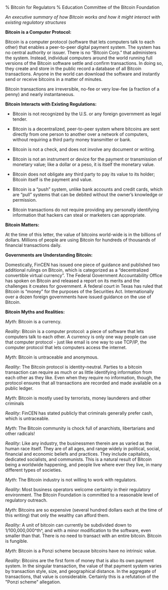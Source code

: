 % Bitcoin for Regulators
% Education Committee of the Bitcoin Foundation

*An executive summary of how Bitcoin works and how it might interact with existing regulatory structures*

**Bitcoin is a Computer Protocol:**

Bitcoin is a computer protocol (software that lets computers talk to each other) that enables a peer-to-peer digital payment system. The system has no central authority or issuer. There is no “Bitcoin Corp.” that administers the system. Instead, individual computers around the world running full versions of the Bitcoin software settle and confirm transactions. In doing so, they create and store in the public record a database of all Bitcoin transactions. Anyone in the world can download the software and instantly send or receive bitcoins in a matter of minutes.


Bitcoin transactions are irreversible, no-fee or very low-fee (a fraction of a penny) and nearly instantaneous.

**Bitcoin Interacts with Existing Regulations:**



- Bitcoin is not recognized by the U.S. or any foreign government as legal tender.

- Bitcoin is a decentralized, peer-to-peer system where bitcoins are sent directly from one person to another over a network of computers, without requiring a third party money transmitter or bank.

- Bitcoin is not a check, and does not involve any document or writing.

- Bitcoin is not an instrument or device for the payment or transmission of monetary value; like a dollar or a peso, it is itself the monetary value.

- Bitcoin does not obligate any third party to pay its value to its holder; Bitcoin itself is the payment and value.

- Bitcoin is a “push” system, unlike bank accounts and credit cards, which are “pull” systems that can be debited without the owner’s knowledge or permission.

- Bitcoin transactions do not require providing any personally identifying information that hackers can steal or marketers can appropriate.

**Bitcoin Matters:**

At the time of this letter, the value of bitcoins world-wide is in the billions of dollars. Millions of people are using Bitcoin for hundreds of thousands of financial transactions daily. 

**Governments are Understanding Bitcoin:**

Domestically, FinCEN has issued one piece of guidance and published two additional rulings on Bitcoin, which is categorized as a “decentralized convertible virtual currency”. The Federal Government Accountability Office has spoken on Bitcoin and released a report on its merits and the challenges it creates for government. A federal court in Texas has ruled that Bitcoin is “money” for the purposes of the Securities Act. Internationally over a dozen foreign governments have issued guidance on the use of Bitcoin.

**Bitcoin Myths and Realities:**

*Myth*: Bitcoin is a currency.

*Reality*: Bitcoin is a computer protocol: a piece of software that lets computers talk to each other. A currency is only one way people can use that computer protocol - just like email is one way to use TCP/IP, the computer protocol that lets computers access the internet.

*Myth*: Bitcoin is untraceable and anonymous.

*Reality*: The Bitcoin protocol is identity-neutral. Parties to a bitcoin transaction can require as much or as little identifying information from each other as they like. Even when they require no information, though, the protocol ensures that all transactions are recorded and made available on a public ledger.

*Myth*: Bitcoin is mostly used by terrorists, money launderers and other criminals

*Reality*: FinCEN has stated publicly that criminals generally prefer cash, which is untraceable.

*Myth*: The Bitcoin community is chock full of anarchists, libertarians and other radicals!

*Reality*:   Like any industry, the businessmen therein are as varied as the human race itself.  They are of all ages, and range widely in political, social, financial and economic beliefs and practices.  They include capitalists, dedicated socialists, and communists.  This is a natural result of Bitcoin being a worldwide happening, and people live where ever they live, in many different types of societies. 

*Myth*:  The Bitcoin industry is not willing to work with regulators.

*Reality*:  Most business operators welcome certainty in their regulatory environment. The Bitcoin Foundation is committed to a reasonable level of regulatory outreach.

*Myth*: Bitcoins are so expensive (several hundred dollars each at the time of this writing) that only the wealthy can afford them.

*Reality:* A unit of bitcoin can currently be subdivided down to 1/100,000,000^th^, and with a minor modification to the software, even smaller than that. There is no need to transact with an entire bitcoin.  Bitcoin is fungible.


*Myth*: Bitcoin is a Ponzi scheme because bitcoins have no intrinsic value.

*Reality*: Bitcoins are the first form of money that is also its own payment system. In the singular transaction, the value of that payment system varies by transaction style, size, and geographical distance.  In the aggregate of transactions, that value is considerable.  Certainly this is a refutation of the "Ponzi scheme" allegation.
